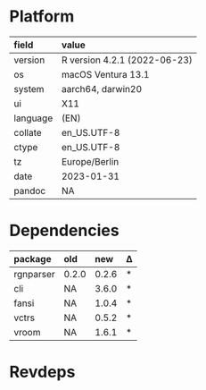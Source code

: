 # Platform

|field    |value                        |
|:--------|:----------------------------|
|version  |R version 4.2.1 (2022-06-23) |
|os       |macOS Ventura 13.1           |
|system   |aarch64, darwin20            |
|ui       |X11                          |
|language |(EN)                         |
|collate  |en_US.UTF-8                  |
|ctype    |en_US.UTF-8                  |
|tz       |Europe/Berlin                |
|date     |2023-01-31                   |
|pandoc   |NA                           |

# Dependencies

|package   |old   |new   |Δ  |
|:---------|:-----|:-----|:--|
|rgnparser |0.2.0 |0.2.6 |*  |
|cli       |NA    |3.6.0 |*  |
|fansi     |NA    |1.0.4 |*  |
|vctrs     |NA    |0.5.2 |*  |
|vroom     |NA    |1.6.1 |*  |

# Revdeps


